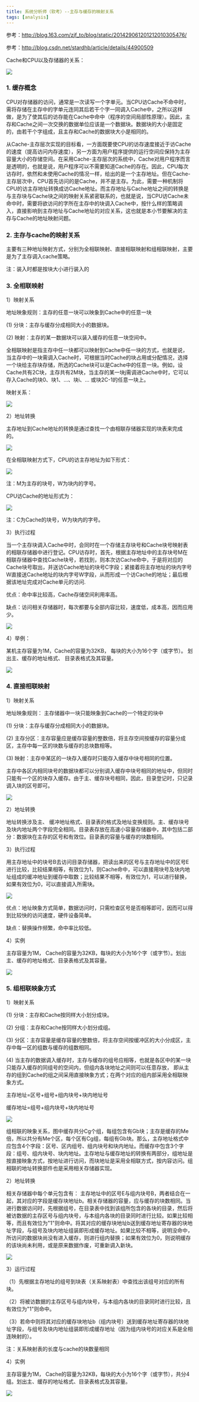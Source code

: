 ```yaml
---
title: 系统分析师（软考）--主存与缓存的映射关系
tags: [analysis]
---
```


参考：http://blog.163.com/zjf_to/blog/static/201429061201212010305476/

参考：http://blog.csdn.net/stardhb/article/details/44900509

Cache和CPU以及存储器的关系：

![](/images/book/tech-analysis/memory/cacheposition.png)

### 1. 缓存概念

CPU对存储器的访问，通常是一次读写一个字单元。当CPU访Cache不命中时，需将存储在主存中的字单元连同其后若干个字一同调入Cache中，之所以这样做，是为了使其后的访存能在Cache中命中（程序的空间局部性原理）。因此，主存和Cache之间一次交换的数据单位应该是一个数据块。数据块的大小是固定的，由若干个字组成，且主存和Cache的数据块大小是相同的。

从Cache-主存层次实现的目标看，一方面既要使CPU的访存速度接近于访Cache的速度（提高访问内存速度），另一方面为用户程序提供的运行空间应保持为主存容量大小的存储空间。在采用Cache-主存层次的系统中，Cache对用户程序而言是透明的，也就是说，用户程序可以不需要知道Cache的存在。因此，CPU每次访存时，依然和未使用Cache的情况一样，给出的是一个主存地址。但在Cache-主存层次中，CPU首先访问的是Cache，并不是主存。为此，需要一种机制将CPU的访主存地址转换成访Cache地址。而主存地址与Cache地址之间的转换是与主存块与Cache块之间的映射关系紧密联系的，也就是说，当CPU访Cache未命中时，需要将欲访问的字所在主存中的块调入Cache中，按什么样的策略调入，直接影响到主存地址与Cache地址的对应关系，这也就是本小节要解决的主存与Cache的地址映射问题。

### 2. 主存与cache的映射关系

主要有三种地址映射方式，分别为全相联映射、直接相联映射和组相联映射，主要是为了主存调入cache策略。

注：装入时都是按块大小进行装入的

### 3. 全相联映射

1）映射关系

地址映象规则：主存的任意一块可以映象到Cache中的任意一块

(1) 分块：主存与缓存分成相同大小的数据块。

(2) 映射：主存的某一数据块可以装入缓存的任意一块空间中。

全相联映射是指主存中任一块都可以映射到Cache中任一块的方式，也就是说，当主存中的一块需调入Cache时，可根据当时Cache的块占用或分配情况，选择一个块给主存块存储，所选的Cache块可以是Cache中的任意一块。例如，设Cache共有2C块，主存共有2M块，当主存的某一块j需调进Cache中时，它可以存入Cache的块0、块1、…、块i、… 或块2C-1的任意一块上。

映射关系：

![](/images/book/tech-analysis/memory/allcache.jpg)

2）地址转换

主存地址到Cache地址的转换是通过查找一个由相联存储器实现的块表来完成的。

![](/images/book/tech-analysis/memory/allcacheref.jpg)

在全相联映射方式下，CPU的访主存地址为如下形式：

![](/images/book/tech-analysis/memory/memaddressall.jpg)

注：M为主存的块号，W为块内的字号。

CPU访Cache的地址形式为：

![](/images/book/tech-analysis/memory/cacheaddressall.jpg)

注：C为Cache的块号，W为块内的字号。

3）执行过程

当一个主存块调入Cache中时，会同时在一个存储主存块号和Cache块号映射表的相联存储器中进行登记。CPU访存时，首先，根据主存地址中的主存块号M在相联存储器中查找Cache块号，若找到，则本次访Cache命中，于是将对应的Cache块号取出，并送访Cache地址的块号C字段；紧接着将主存地址的块内字号W直接送Cache地址的块内字号W字段，从而形成一个访Cache的地址；最后根据该地址完成对Cache单元的访问.

优点：命中率比较高，Cache存储空间利用率高。

缺点：访问相关存储器时，每次都要与全部内容比较，速度低，成本高，因而应用少。

![](/images/book/tech-analysis/memory/memallproc.png)

4）举例：

某机主存容量为1M，Cache的容量为32KB， 每块的大小为16个字（或字节）。 划出主、缓存的地址格式、 目录表格式及其容量。

![](/images/book/tech-analysis/memory/memallexam.gif)

### 4. 直接相联映射

1）映射关系

地址映象规则： 主存储器中一块只能映象到Cache的一个特定的块中

(1) 分块：主存与缓存分成相同大小的数据块。

(2) 主存分区：主存容量应是缓存容量的整数倍，将主存空间按缓存的容量分成区，主存中每一区的块数与缓存的总块数相等。

(3) 映射：主存中某区的一块存入缓存时只能存入缓存中块号相同的位置。

主存中各区内相同块号的数据块都可以分别调入缓存中块号相同的地址中，但同时只能有一个区的块存入缓存。由于主、缓存块号相同，因此，目录登记时，只记录调入块的区号即可。

![](/images/book/tech-analysis/memory/memdirectref.gif)

2）地址转换

地址转换涉及主、 缓冲地址格式、目录表的格式及地址变换规则。主、缓存块号及块内地址两个字段完全相同。目录表存放在高速小容量存储器中，其中包括二部分：数据块在主存的区号和有效位。目录表的容量与缓存的块数相同。

3）执行过程

用主存地址中的块号B去访问目录存储器，把读出来的区号与主存地址中的区号E进行比较，比较结果相等，有效位为1，则Cache命中，可以直接用块号及块内地址组成的缓冲地址到缓存中取数；比较结果不相等，有效位为1，可以进行替换，如果有效位为0，可以直接调入所需块。

![](/images/book/tech-analysis/memory/memdirectproc.png)

优点：地址映象方式简单，数据访问时，只需检查区号是否相等即可，因而可以得到比较快的访问速度，硬件设备简单。

缺点：替换操作频繁，命中率比较低。

4）实例

主存容量为1M， Cache的容量为32KB，每块的大小为16个字（或字节）。划出主、缓存的地址格式、目录表格式及其容量。

![](/images/book/tech-analysis/memory/memdirectexame.png)

### 5. 组相联映象方式

1）映射关系

(1) 分块：主存和Cache按同样大小划分成块。

(2) 分组：主存和Cache按同样大小划分成组。

(3) 分区：主存容量是缓存容量的整数倍，将主存空间按缓冲区的大小分成区，主存中每一区的组数与缓存的组数相同。

(4) 当主存的数据调入缓存时，主存与缓存的组号应相等，也就是各区中的某一块只能存入缓存的同组号的空间内，但组内各块地址之间则可以任意存放， 即从主存的组到Cache的组之间采用直接映象方式；在两个对应的组内部采用全相联映象方式。

主存地址=区号+组号+组内块号+块内地址号

缓存地址=组号+组内块号+块内地址号

![](/images/book/tech-analysis/memory/cachegroupref.png)

组相联的映象关系，图中缓存共分Cg个组，每组包含有Gb块；主存是缓存的Me倍，所以共分有Me个区，每个区有Cg组，每组有Gb块。那么，主存地址格式中应包含4个字段：区号、区内组号、组内块号和块内地址。而缓存中包含3个字段：组号、组内块号、块内地址。主存地址与缓存地址的转换有两部分，组地址是按直接映象方式，按地址进行访问，而块地址是采用全相联方式，按内容访问。组相联的地址转换部件也是采用相关存储器实现。

2）地址转换

相关存储器中每个单元包含有： 主存地址中的区号E与组内块号B，两者结合在一起，其对应的字段是缓存块地址b。相关存储器的容量，应与缓存的块数相同。当进行数据访问时，先根据组号，在目录表中找到该组所包含的各块的目录，然后将被访数据的主存区号与组内块号，与本组内各块的目录同时进行比较。如果比较相等，而且有效位为"1"则命中。将其对应的缓存块地址b送到缓存地址寄存器的块地址字段，与组号及块内地址组装即形成缓存地址。如果比较不相等，说明没命中，所访问的数据块尚没有进入缓存，则进行组内替换；如果有效位为0，则说明缓存的该块尚未利用，或是原来数据作废，可重新调入新块。

![](/images/book/tech-analysis/memory/memgroupproc.png)

3）运行过程

（1）先根据主存地址的组号到块表（关系映射表）中查找出该组号对应的所有块。

（2）将被访数据的主存区号与组内块号，与本组内各块的目录同时进行比较，且有效位为"1"则命中。

（3）若命中则将其对应的缓存块地址b（组内块号）送到缓存地址寄存器的块地址字段，与组号及块内地址组装即形成缓存地址（因为组内块号的对应关系是全相连映射的）。

注：关系映射表的长度与cache的块数量相同

4）实例

主存容量为1M， Cache的容量为32KB，每块的大小为16个字（或字节），共分4组。划出主、缓存的地址格式、目录表格式及其容量。

![](/images/book/tech-analysis/memory/memgroupexame.png)